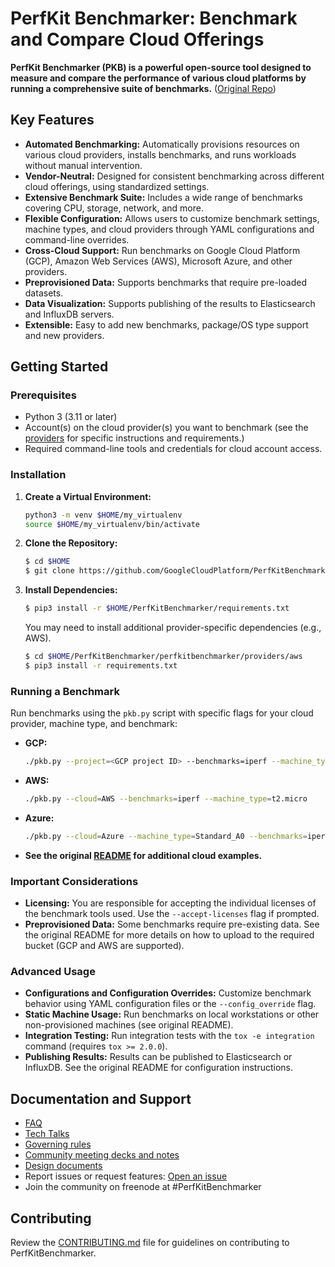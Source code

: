 # PerfKit Benchmarker: Benchmark and Compare Cloud Offerings

**PerfKit Benchmarker (PKB) is a powerful open-source tool designed to measure and compare the performance of various cloud platforms by running a comprehensive suite of benchmarks.** ([Original Repo](https://github.com/GoogleCloudPlatform/PerfKitBenchmarker))

## Key Features

*   **Automated Benchmarking:** Automatically provisions resources on various cloud providers, installs benchmarks, and runs workloads without manual intervention.
*   **Vendor-Neutral:** Designed for consistent benchmarking across different cloud offerings, using standardized settings.
*   **Extensive Benchmark Suite:** Includes a wide range of benchmarks covering CPU, storage, network, and more.
*   **Flexible Configuration:** Allows users to customize benchmark settings, machine types, and cloud providers through YAML configurations and command-line overrides.
*   **Cross-Cloud Support:** Run benchmarks on Google Cloud Platform (GCP), Amazon Web Services (AWS), Microsoft Azure, and other providers.
*   **Preprovisioned Data:** Supports benchmarks that require pre-loaded datasets.
*   **Data Visualization:** Supports publishing of the results to Elasticsearch and InfluxDB servers.
*   **Extensible:** Easy to add new benchmarks, package/OS type support and new providers.

## Getting Started

### Prerequisites

*   Python 3 (3.11 or later)
*   Account(s) on the cloud provider(s) you want to benchmark (see the [providers](perfkitbenchmarker/providers/README.md) for specific instructions and requirements.)
*   Required command-line tools and credentials for cloud account access.

### Installation

1.  **Create a Virtual Environment:**

    ```bash
    python3 -m venv $HOME/my_virtualenv
    source $HOME/my_virtualenv/bin/activate
    ```

2.  **Clone the Repository:**

    ```bash
    $ cd $HOME
    $ git clone https://github.com/GoogleCloudPlatform/PerfKitBenchmarker.git
    ```

3.  **Install Dependencies:**

    ```bash
    $ pip3 install -r $HOME/PerfKitBenchmarker/requirements.txt
    ```

    You may need to install additional provider-specific dependencies (e.g., AWS).
    ```bash
    $ cd $HOME/PerfKitBenchmarker/perfkitbenchmarker/providers/aws
    $ pip3 install -r requirements.txt
    ```

### Running a Benchmark

Run benchmarks using the `pkb.py` script with specific flags for your cloud provider, machine type, and benchmark:

*   **GCP:**

    ```bash
    ./pkb.py --project=<GCP project ID> --benchmarks=iperf --machine_type=f1-micro
    ```

*   **AWS:**

    ```bash
    ./pkb.py --cloud=AWS --benchmarks=iperf --machine_type=t2.micro
    ```

*   **Azure:**

    ```bash
    ./pkb.py --cloud=Azure --machine_type=Standard_A0 --benchmarks=iperf
    ```

*   **See the original [README](https://github.com/GoogleCloudPlatform/PerfKitBenchmarker) for additional cloud examples.**

### Important Considerations

*   **Licensing:**  You are responsible for accepting the individual licenses of the benchmark tools used.  Use the `--accept-licenses` flag if prompted.
*   **Preprovisioned Data:**  Some benchmarks require pre-existing data.  See the original README for more details on how to upload to the required bucket (GCP and AWS are supported).

### Advanced Usage

*   **Configurations and Configuration Overrides:**  Customize benchmark behavior using YAML configuration files or the `--config_override` flag.
*   **Static Machine Usage:** Run benchmarks on local workstations or other non-provisioned machines (see original README).
*   **Integration Testing:** Run integration tests with the `tox -e integration` command (requires `tox >= 2.0.0`).
*   **Publishing Results:** Results can be published to Elasticsearch or InfluxDB.  See the original README for configuration instructions.

## Documentation and Support

*   [FAQ](https://github.com/GoogleCloudPlatform/PerfKitBenchmarker/wiki/FAQ)
*   [Tech Talks](https://github.com/GoogleCloudPlatform/PerfKitBenchmarker/wiki/Tech-Talks)
*   [Governing rules](https://github.com/GoogleCloudPlatform/PerfKitBenchmarker/wiki/Governing-Rules)
*   [Community meeting decks and notes](https://github.com/GoogleCloudPlatform/PerfKitBenchmarker/wiki/Community-Meeting-Notes-Decks)
*   [Design documents](https://github.com/GoogleCloudPlatform/PerfKitBenchmarker/wiki/Design-Docs)
*   Report issues or request features: [Open an issue](https://github.com/GoogleCloudPlatform/PerfKitBenchmarker/issues)
*   Join the community on freenode at #PerfKitBenchmarker

## Contributing

Review the [CONTRIBUTING.md](https://github.com/GoogleCloudPlatform/PerfKitBenchmarker/blob/master/CONTRIBUTING.md) file for guidelines on contributing to PerfKitBenchmarker.
